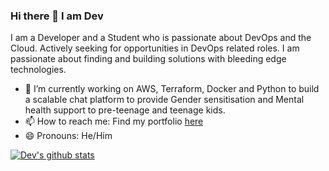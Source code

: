### Hi there 👋 I am Dev

I am a Developer and a Student who is passionate about DevOps and the Cloud. Actively seeking for opportunities in DevOps related roles. I am passionate about finding and building solutions with bleeding edge technologies.

- 🔭 I’m currently working on AWS, Terraform, Docker and Python to build a scalable chat platform to provide Gender sensitisation and Mental health support to pre-teenage and teenage kids.
- 📫 How to reach me: Find my portfolio [here](https://agastya-dev.github.io)
- 😄 Pronouns: He/Him

[![Dev's github stats](https://github-readme-stats.vercel.app/api?username=thundersparkf)](https://github.com/thundersparkf/github-readme-stats)
